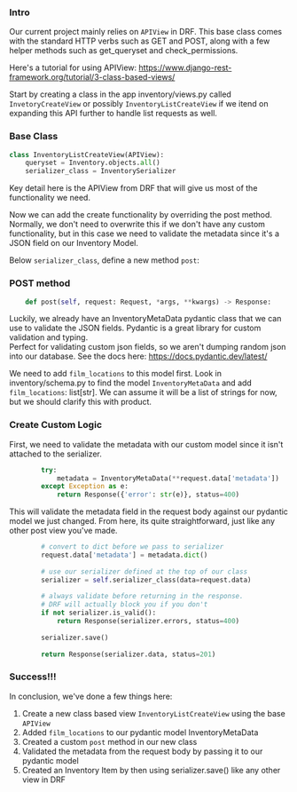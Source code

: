 
### Intro
Our current project mainly relies on `APIView` in DRF.
This base class comes with the standard HTTP verbs such as GET
and POST, along with a few helper methods such as get_queryset and check_permissions.

Here's a tutorial for using APIView:  https://www.django-rest-framework.org/tutorial/3-class-based-views/


Start by creating a class in the app inventory/views.py called 
`InvetoryCreateView` or possibly `InventoryListCreateView` if we
itend on expanding this API further to handle list requests as well.


### Base Class
```python
class InventoryListCreateView(APIView):
    queryset = Inventory.objects.all()
    serializer_class = InventorySerializer
```

Key detail here is the APIView from DRF that will give us most of the functionality we need.

Now we can add the create functionality by overriding the post method. Normally,
we don't need to overwrite this if we don't have any custom functionality, but in this case
we need to validate the metadata since it's a JSON field on our Inventory Model.


Below `serializer_class`, define a new method `post`:


### POST method
```python
    def post(self, request: Request, *args, **kwargs) -> Response:
```

Luckily, we already have an InventoryMetaData pydantic class that we can use to validate
the JSON fields. Pydantic is a great library for custom validation and typing.  
Perfect for validating custom json fields, so we aren't dumping random json into our database.
See the docs here: https://docs.pydantic.dev/latest/

We need to add `film_locations` to this model first.
Look in inventory/schema.py to find the model `InventoryMetaData` and add 
`film_locations`: list[str].  We can assume it will be a list of strings for now, but 
we should clarify this with product.

### Create Custom Logic

First, we need to validate the metadata with our custom model since 
it isn't attached to the serializer.

```python
        try:
            metadata = InventoryMetaData(**request.data['metadata'])
        except Exception as e:
            return Response({'error': str(e)}, status=400)
```

This will validate the metadata field in the request body against our pydantic model we just changed.
From here, its quite straightforward, just like any other post view you've made.

```python
        # convert to dict before we pass to serializer
        request.data['metadata'] = metadata.dict()
        
        # use our serializer defined at the top of our class
        serializer = self.serializer_class(data=request.data)
        
        # always validate before returning in the response.  
        # DRF will actually block you if you don't
        if not serializer.is_valid():
            return Response(serializer.errors, status=400)
        
        serializer.save()
        
        return Response(serializer.data, status=201)
```



### Success!!!

In conclusion, we've done a few things here:

1. Create a new class based view `InventoryListCreateView` using the base `APIView`
2. Added `film_locations` to our pydantic model InventoryMetaData
3. Created a custom `post` method in our new class
4. Validated the metadata from the request body by passing it to our pydantic model
5. Created an Inventory Item by then using serializer.save() like any other view in DRF


